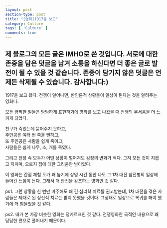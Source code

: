 ```yaml
---
layout: post
section-type: post
title: "[영화]1917을 보고"
category: Culture
tags: [ 'Culture' ]
comments: true
---
```

제 블로그의 모든 글은 IMHO로 쓴 것입니다.
서로에 대한 존중을 담은 덧글을 남겨 소통을 하신다면 더 좋은 글로 발전이 될 수 있을 것 같습니다.
존중이 담기지 않은 덧글은 언제든 삭제될 수 있습니다.
감사합니다:)
---

1917을 보고 왔다.
전쟁이 일어나면, 반인륜적 상황들이 일상이 된다는 것을 알려주는 영화다.

모든 끔찍한 일들은 담담하게 표현하기에 영화를 보고 나왔을 때 전쟁의 무서움을 더 느끼게 되었다.

친구가 죽었는데 묻어주지 못하고,  
주인공은 여러 번 죽을 뻔하고,  
또 주인공은 사람을 쉽게 죽이고,  
사람들은 쉽게 나무, 소, 개를 죽였다.  


그리고 전장 속 모두가 어떤 상황이 벌어져도 감정의 변화가 적다.
그저 모든 것이 지겹고 지치며, 오로지 집에 대한 그리움만 남아있다.

이 영화는 간접 체험 도가 꽤 높기에 상영 시간 동안 나도 그 1차 대전 참전병의 일상에 들어간 느낌이 든다.
그래서 더 반전을 강조하는 영화인 것 같다.

ps1.
그런 상황을 한 번만 마주해도 꽤 긴 심리학 치료를 권고받는데, 1차 대전을 겪은 사람들은 제대로 된 정신적 치료는 받지 못했을 것이다.
그상태로 일상으로 복귀를 해야 했기에 더 힘들었을 것 같다.

ps2.
내가 본 가장 비슷한 영화는 덩케르크인 것 같다.
전쟁영화란 극적인 내용으로 꽤 담담한 편으로 풀어내기 때문이다.
